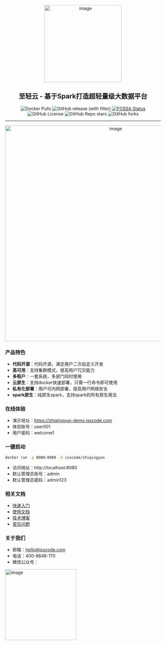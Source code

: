 <div align="center">
   <img width="250" alt="image" src="https://github.com/ispong/spark-yun/assets/34756621/a7c5d08c-b0e6-45bb-9cd7-8ff692e257dd">
</div>

<h2 align="center">
  至轻云 - 基于Spark打造超轻量级大数据平台
</h2>

<div align="center" class="badge">

![Docker Pulls](https://img.shields.io/docker/pulls/isxcode/zhiqingyun)
![GitHub release (with filter)](https://img.shields.io/github/v/release/isxcode/spark-yun)
[![FOSSA Status](https://app.fossa.com/api/projects/git%2Bgithub.com%2Fisxcode%2Fspark-yun.svg?type=small)](https://app.fossa.com/projects/git%2Bgithub.com%2Fisxcode%2Fspark-yun?ref=badge_small)
![GitHub License](https://img.shields.io/github/license/isxcode/spark-yun)
![GitHub Repo stars](https://img.shields.io/github/stars/isxcode/spark-yun)
![GitHub forks](https://img.shields.io/github/forks/isxcode/spark-yun)

</div>

--- 

<div align="center">
  <img width="700" alt="image" src="https://github.com/ispong/spark-yun/assets/34756621/8e3827ac-a24f-49d0-b27a-e6a900ae13c3">
</div>

### 产品特色

- **代码开源**：代码开源，满足用户二次自定义开发
- **高可用**：支持集群模式，提高用户冗灾能力
- **多租户**：一套系统，多部门同时使用
- **云原生**：支持docker快速部署，只需一行命令即可使用
- **私有化部署**：用户可内网部署，提高用户网络安全
- **spark原生**：纯原生spark，支持spark的所有原生用法

### 在线体验

- 演示地址：https://zhiqingyun-demo.isxcode.com
- 体验账号：user001
- 用户密码：welcome1

### 一键启动

```bash
docker run -p 8080:8080 -d isxcode/zhiqingyun
```

- 访问地址：http://localhost:8080
- 默认管理员账号：admin
- 默认管理员密码：admin123

### 相关文档

- [快速入门](https://zhiqingyun.isxcode.com)
- [使用文档](https://zhiqingyun.isxcode.com)
- [技术博客](https://ispong.isxcode.com/tags/spark/)
- [常见问题](https://zhiqingyun.isxcode.com)

### 关于我们

- 邮箱：hello@isxcode.com
- 电话：400-8848-170
- 微信公众号：

<img width="230" alt="image" src="https://github.com/ispong/spark-yun/assets/34756621/ae6323bf-3455-434f-a919-949af1eca11f">
